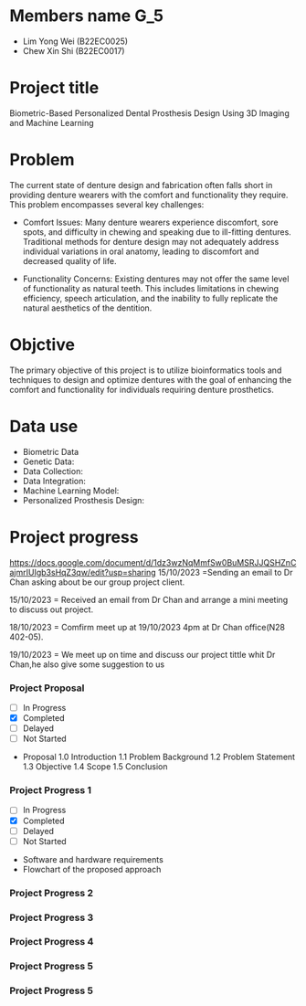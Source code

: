 # Members name G_5 

- Lim Yong Wei (B22EC0025)
- Chew Xin Shi (B22EC0017)

 

 # Project title 
 
 
 Biometric-Based Personalized Dental Prosthesis Design Using 3D Imaging and Machine Learning
 # Problem 


 The current state of denture design and fabrication often falls short in providing denture wearers with the comfort and functionality they require. This problem encompasses several key challenges:
 -  Comfort Issues: Many denture wearers experience discomfort, sore spots, and difficulty in chewing and speaking due to ill-fitting dentures. Traditional methods for denture design may not adequately address individual variations in oral anatomy, leading to discomfort and decreased quality of life.

 -  Functionality Concerns: Existing dentures may not offer the same level of functionality as natural teeth. This includes limitations in chewing efficiency, speech articulation, and the inability to fully replicate the natural aesthetics of the dentition.


# Objctive 


The primary objective of this project is to utilize bioinformatics tools and techniques to design and optimize dentures with the goal of enhancing the comfort and functionality for individuals requiring denture prosthetics.


# Data use 
- Biometric Data
- Genetic Data: 
- Data Collection:
- Data Integration:
- Machine Learning Model:
- Personalized Prosthesis Design:
            
# Project progress
https://docs.google.com/document/d/1dz3wzNqMmfSw0BuMSRJJQSHZnCajmrIUIgb3sHqZ3qw/edit?usp=sharing
 15/10/2023 =Sending an email to Dr Chan asking about be our group project client.

 15/10/2023 = Received an email from Dr Chan and arrange a mini meeting to discuss out project.

 18/10/2023 = Comfirm meet up at 19/10/2023 4pm at Dr Chan office(N28 402-05).

 19/10/2023 = We meet up on time and discuss our project tittle whit Dr Chan,he also give some suggestion to us
 
  
### Project Proposal
- [ ] In Progress
- [x] Completed
- [ ] Delayed
- [ ] Not Started

- Proposal
    1.0 Introduction 
    1.1 Problem Background
    1.2 Problem Statement
    1.3 Objective
    1.4 Scope
    1.5 Conclusion

### Project Progress 1
- [ ] In Progress
- [x] Completed
- [ ] Delayed
- [ ] Not Started

- Software and hardware requirements
- Flowchart of the proposed approach

### Project Progress 2



### Project Progress 3



### Project Progress 4



### Project Progress 5

### Project Progress 5

